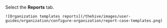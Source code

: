 Select the **Reports** tab.

    ![Organization templates reports](/thehive/images/user-guides/organization/configure-organization/report-case-templates.png)